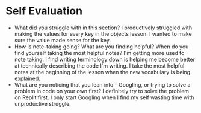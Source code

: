 # Self Evaluation

- What did you struggle with in this section?
I productively struggled with making the values for every key in the objects lesson. I wanted to make sure the value made sense for the key.
- How is note-taking going? What are you finding helpful? When do you find yourself taking the most helpful notes?
I'm getting more used to note taking. I find writing terminology down is helping me become better at technically describing the code I'm writing. I take the most helpful notes at the beginning of the lesson when the new vocabulary is being explained.
- What are you noticing that you lean into - Googling, or trying to solve a problem in code on your own first?
I definitely try to solve the problem on Replit first. I only start Googling when I find my self wasting time with unproductive struggle.
